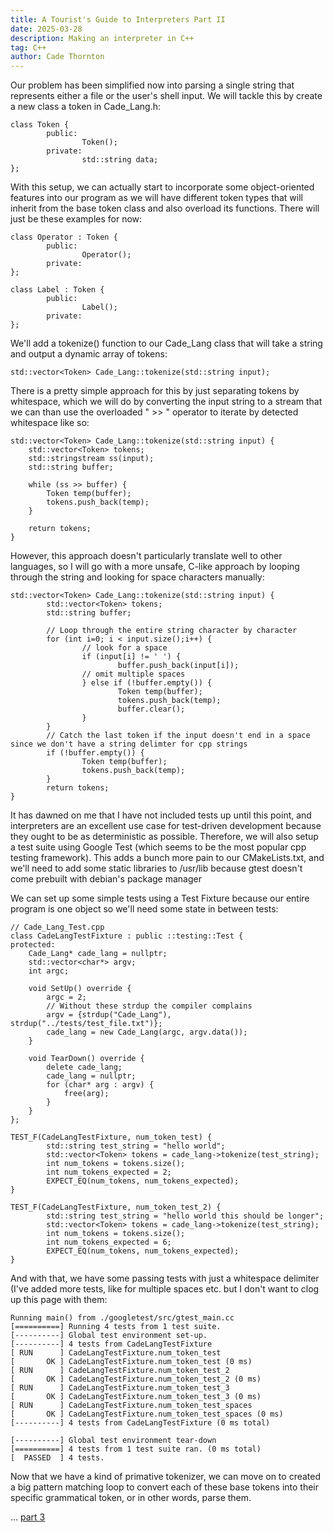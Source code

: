 ```yaml
---
title: A Tourist's Guide to Interpreters Part II
date: 2025-03-28
description: Making an interpreter in C++
tag: C++
author: Cade Thornton
---
```


Our problem has been simplified now into parsing a single string that represents either a file or the user's shell input. We will tackle this by create a new class a token in Cade_Lang.h:

```
class Token {
        public:
                Token();
        private:
                std::string data;
};
```
With this setup, we can actually start to incorporate some object-oriented features into our program as we will have different token types that will inherit from the base token class and also overload its functions. There will just be these examples for now:

```
class Operator : Token {
        public:
                Operator();
        private:
};

class Label : Token {
        public:
                Label();
        private:
};
```

We'll add a tokenize() function to our Cade_Lang class that will take a string and output a dynamic array of tokens:

```
std::vector<Token> Cade_Lang::tokenize(std::string input);
```
There is a pretty simple approach for this by just separating tokens by whitespace, which we will do by converting the input string to a stream that we can than use the overloaded " >> " operator to iterate by detected whitespace like so:

```
std::vector<Token> Cade_Lang::tokenize(std::string input) {
    std::vector<Token> tokens;
    std::stringstream ss(input);
    std::string buffer;

    while (ss >> buffer) {
        Token temp(buffer);
        tokens.push_back(temp);
    }

    return tokens;
}
```

However, this approach doesn't particularly translate well to other languages, so I will go with a more unsafe, C-like approach by looping through the string and looking for space characters manually:

```
std::vector<Token> Cade_Lang::tokenize(std::string input) {
        std::vector<Token> tokens;
        std::string buffer;

        // Loop through the entire string character by character
        for (int i=0; i < input.size();i++) {
                // look for a space
                if (input[i] != ' ') {
                        buffer.push_back(input[i]);
                // omit multiple spaces
                } else if (!buffer.empty()) {
                        Token temp(buffer);
                        tokens.push_back(temp);
                        buffer.clear();
                }
        }
        // Catch the last token if the input doesn't end in a space since we don't have a string delimter for cpp strings
        if (!buffer.empty()) {
                Token temp(buffer);
                tokens.push_back(temp);
        }
        return tokens;
}
```

It has dawned on me that I have not included tests up until this point, and interpreters are an excellent use case for test-driven development because they ought to be as deterministic as possible. Therefore, we will also setup a test suite using Google Test (which seems to be the most popular cpp testing framework). This adds a bunch more pain to our CMakeLists.txt, and we'll need to add some static libraries to /usr/lib because gtest doesn't come prebuilt with debian's package manager

We can set up some simple tests using a Test Fixture because our entire program is one object so we'll need some state in between tests:

``` 
// Cade_Lang_Test.cpp
class CadeLangTestFixture : public ::testing::Test {
protected:
    Cade_Lang* cade_lang = nullptr;
    std::vector<char*> argv;
    int argc;

    void SetUp() override {
        argc = 2;
        // Without these strdup the compiler complains
        argv = {strdup("Cade_Lang"), strdup("../tests/test_file.txt")};
        cade_lang = new Cade_Lang(argc, argv.data());
    }

    void TearDown() override {
        delete cade_lang;
        cade_lang = nullptr;
        for (char* arg : argv) {
            free(arg);
        }
    }
};

TEST_F(CadeLangTestFixture, num_token_test) {
        std::string test_string = "hello world";
        std::vector<Token> tokens = cade_lang->tokenize(test_string);
        int num_tokens = tokens.size();
        int num_tokens_expected = 2;
        EXPECT_EQ(num_tokens, num_tokens_expected);
}

TEST_F(CadeLangTestFixture, num_token_test_2) {
        std::string test_string = "hello world this should be longer";
        std::vector<Token> tokens = cade_lang->tokenize(test_string);
        int num_tokens = tokens.size();
        int num_tokens_expected = 6;
        EXPECT_EQ(num_tokens, num_tokens_expected);
}
```

And with that, we have some passing tests with just a whitespace delimiter (I've added more tests, like for multiple spaces etc. but I don't want to clog up this page with them:

```
Running main() from ./googletest/src/gtest_main.cc
[==========] Running 4 tests from 1 test suite.
[----------] Global test environment set-up.
[----------] 4 tests from CadeLangTestFixture
[ RUN      ] CadeLangTestFixture.num_token_test
[       OK ] CadeLangTestFixture.num_token_test (0 ms)
[ RUN      ] CadeLangTestFixture.num_token_test_2
[       OK ] CadeLangTestFixture.num_token_test_2 (0 ms)
[ RUN      ] CadeLangTestFixture.num_token_test_3
[       OK ] CadeLangTestFixture.num_token_test_3 (0 ms)
[ RUN      ] CadeLangTestFixture.num_token_test_spaces
[       OK ] CadeLangTestFixture.num_token_test_spaces (0 ms)
[----------] 4 tests from CadeLangTestFixture (0 ms total)

[----------] Global test environment tear-down
[==========] 4 tests from 1 test suite ran. (0 ms total)
[  PASSED  ] 4 tests.

```

Now that we have a kind of primative tokenizer, we can move on to created a big pattern matching loop to convert each of these base tokens into their specific grammatical token, or in other words, parse them.


... [part 3](cadethornton.com/posts/interpreters_p3)



